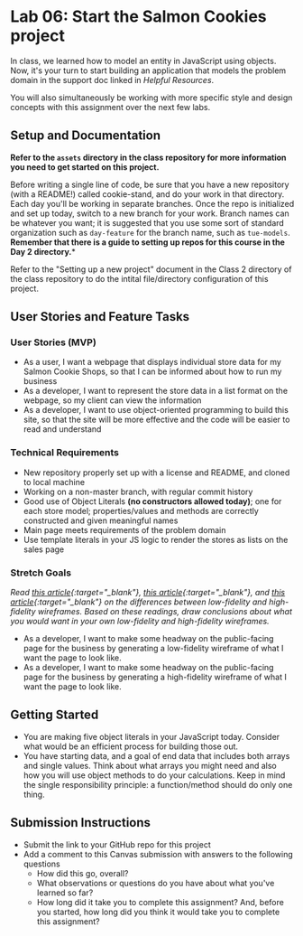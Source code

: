# Lab 06: Start the Salmon Cookies project

In class, we learned how to model an entity in JavaScript using objects. Now, it's your turn to start building an application that models the problem domain in the support doc linked in *Helpful Resources*.

You will also simultaneously be working with more specific style and design concepts with this assignment over the next few labs.

## Setup and Documentation

**Refer to the `assets` directory in the class repository for more information you need to get started on this project.**

Before writing a single line of code, be sure that you have a new repository (with a README!) called cookie-stand, and do your work in that directory. Each day you'll be working in separate branches. Once the repo is initialized and set up today, switch to a new branch for your work. Branch names can be whatever you want; it is suggested that you use some sort of standard organization such as `day-feature` for the branch name, such as `tue-models`. **Remember that there is a guide to setting up repos for this course in the Day 2 directory.***

Refer to the "Setting up a new project" document in the Class 2 directory of the class repository to do the intital file/directory configuration of this project.

## User Stories and Feature Tasks

### User Stories (MVP)
 - As a user, I want a webpage that displays individual store data for my Salmon Cookie Shops, so that I can be informed about how to run my business
 - As a developer, I want to represent the store data in a list format on the webpage, so my client can view the information
 - As a developer, I want to use object-oriented programming to build this site, so that the site will be more effective and the code will be easier to read and understand

### Technical Requirements
 - New repository properly set up with a license and README, and cloned to local machine
 - Working on a non-master branch, with regular commit history
 - Good use of Object Literals **(no constructors allowed today)**; one for each store model; properties/values and methods are correctly constructed and given meaningful names
 - Main page meets requirements of the problem domain
 - Use template literals in your JS logic to render the stores as lists on the sales page

### Stretch Goals

*Read [this article](https://steadfastcreative.com/low-fidelity-vs-high-fidelity-wireframes/){:target="_blank"}, [this article](https://mentormate.com/blog/low-fidelity-wireframes-vs-high-fidelity-wireframes/){:target="_blank"}, and [this article](https://www.justinmind.com/blog/low-fidelity-vs-high-fidelity-wireframing-is-paper-dead/){:target="_blank"} on the differences between low-fidelity and high-fidelity wireframes. Based on these readings, draw conclusions about what you would want in your own low-fidelity and high-fidelity wireframes.*

 - As a developer, I want to make some headway on the public-facing page for the business by generating a low-fidelity wireframe of what I want the page to look like.
- As a developer, I want to make some headway on the public-facing page for the business by generating a high-fidelity wireframe of what I want the page to look like.

## Getting Started

- You are making five object literals in your JavaScript today. Consider what would be an efficient process for building those out.
- You have starting data, and a goal of end data that includes both arrays and single values. Think about what arrays you might need and also how you will use object methods to do your calculations. Keep in mind the single responsibility principle: a function/method should do only one thing.

## Submission Instructions

- Submit the link to your GitHub repo for this project
- Add a comment to this Canvas submission with answers to the following questions
  - How did this go, overall?
  - What observations or questions do you have about what you've learned so far?
  - How long did it take you to complete this assignment? And, before you started, how long did you think it would take you to complete this assignment?